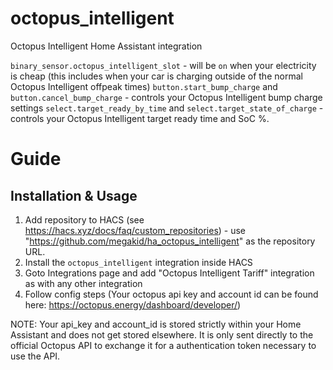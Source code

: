 # octopus_intelligent
Octopus Intelligent Home Assistant integration

`binary_sensor.octopus_intelligent_slot` - will be `on` when your electricity is cheap (this includes when your car is charging outside of the normal Octopus Intelligent offpeak times)
`button.start_bump_charge` and `button.cancel_bump_charge` - controls your Octopus Intelligent bump charge settings
`select.target_ready_by_time` and `select.target_state_of_charge` - controls your Octopus Intelligent target ready time and SoC %.

# Guide

## Installation & Usage

1. Add repository to HACS (see https://hacs.xyz/docs/faq/custom_repositories) - use "https://github.com/megakid/ha_octopus_intelligent" as the repository URL.
2. Install the `octopus_intelligent` integration inside HACS
3. Goto Integrations page and add "Octopus Intelligent Tariff" integration as with any other integration
4. Follow config steps (Your octopus api key and account id can be found here: https://octopus.energy/dashboard/developer/)

NOTE: Your api_key and account_id is stored strictly within your Home Assistant and does not get stored elsewhere.  It is only sent directly to the official Octopus API to exchange it for a authentication token necessary to use the API.
